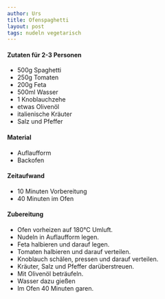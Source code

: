 ```yaml
---
author: Urs
title: Ofenspaghetti
layout: post
tags: nudeln vegetarisch
---
```

#### Zutaten für 2-3 Personen
 * 500g Spaghetti
 * 250g Tomaten
 * 200g Feta
 * 500ml Wasser
 * 1 Knoblauchzehe
 * etwas Olivenöl
 * italienische Kräuter
 * Salz und Pfeffer

#### Material
 * Auflaufform
 * Backofen

#### Zeitaufwand
 * 10 Minuten Vorbereitung
 * 40 Minuten im Ofen

#### Zubereitung
 * Ofen vorheizen auf 180°C Umluft.
 * Nudeln in Auflaufform legen.
 * Feta halbieren und darauf legen.
 * Tomaten halbieren und darauf verteilen.
 * Knoblauch schälen, pressen und darauf verteilen.
 * Kräuter, Salz und Pfeffer darüberstreuen.
 * Mit Olivenöl beträufeln.
 * Wasser dazu gießen
 * Im Ofen 40 Minuten garen.
